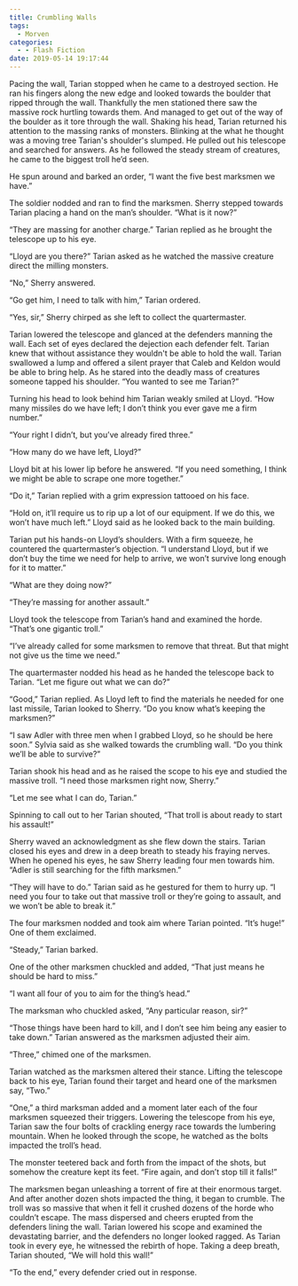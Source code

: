 ```yaml
---
title: Crumbling Walls
tags:
  - Morven
categories:
  - - Flash Fiction
date: 2019-05-14 19:17:44
---
```


Pacing the wall, Tarian stopped when he came to a destroyed section. He ran his fingers along the new edge and looked towards the boulder that ripped through the wall. Thankfully the men stationed there saw the massive rock hurtling towards them.  And managed to get out of the way of the boulder as it tore through the wall.  Shaking his head, Tarian returned his attention to the massing ranks of monsters.  Blinking at the what he thought was a moving tree Tarian's shoulder's slumped.  He pulled out his telescope and searched for answers. As he followed the steady stream of creatures, he came to the biggest troll he’d seen.

He spun around and barked an order, “I want the five best marksmen we have.”

The soldier nodded and ran to find the marksmen.<!-- more --> Sherry stepped towards Tarian placing a hand on the man’s shoulder. “What is it now?”

“They are massing for another charge.” Tarian replied as he brought the telescope up to his eye.

“Lloyd are you there?” Tarian asked as he watched the massive creature direct the milling monsters.

“No,” Sherry answered.

“Go get him, I need to talk with him,” Tarian ordered.

“Yes, sir,” Sherry chirped as she left to collect the quartermaster.

Tarian lowered the telescope and glanced at the defenders manning the wall.  Each set of eyes declared the dejection each defender felt.  Tarian knew that without assistance they wouldn't be able to hold the wall.  Tarian swallowed a lump and offered a silent prayer that Caleb and Keldon would be able to bring help. As he stared into the deadly mass of creatures someone tapped his shoulder. “You wanted to see me Tarian?”

Turning his head to look behind him Tarian weakly smiled at Lloyd. “How many missiles do we have left; I don’t think you ever gave me a firm number.”

“Your right I didn’t, but you’ve already fired three.”

“How many do we have left, Lloyd?”

Lloyd bit at his lower lip before he answered. “If you need something, I think we might be able to scrape one more together.”

“Do it,” Tarian replied with a grim expression tattooed on his face.

“Hold on, it’ll require us to rip up a lot of our equipment. If we do this, we won’t have much left.” Lloyd said as he looked back to the main building.

Tarian put his hands-on Lloyd’s shoulders.  With a firm squeeze, he countered the quartermaster’s objection. “I understand Lloyd, but if we don’t buy the time we need for help to arrive, we won’t survive long enough for it to matter.”

“What are they doing now?”

“They’re massing for another assault.”

Lloyd took the telescope from Tarian’s hand and examined the horde. “That’s one gigantic troll.”

“I’ve already called for some marksmen to remove that threat. But that might not give us the time we need.”

The quartermaster nodded his head as he handed the telescope back to Tarian. “Let me figure out what we can do?”

“Good,” Tarian replied. As Lloyd left to find the materials he needed for one last missile, Tarian looked to Sherry. “Do you know what’s keeping the marksmen?”

“I saw Adler with three men when I grabbed Lloyd, so he should be here soon.” Sylvia said as she walked towards the crumbling wall. “Do you think we’ll be able to survive?”

Tarian shook his head and as he raised the scope to his eye and studied the massive troll. “I need those marksmen right now, Sherry.”

“Let me see what I can do, Tarian.”

Spinning to call out to her Tarian shouted, “That troll is about ready to start his assault!”

Sherry waved an acknowledgment as she flew down the stairs. Tarian closed his eyes and drew in a deep breath to steady his fraying nerves. When he opened his eyes, he saw Sherry leading four men towards him. “Adler is still searching for the fifth marksmen.”

“They will have to do.” Tarian said as he gestured for them to hurry up. “I need you four to take out that massive troll or they’re going to assault, and we won’t be able to break it.”

The four marksmen nodded and took aim where Tarian pointed. “It’s huge!” One of them exclaimed.

“Steady,” Tarian barked.

One of the other marksmen chuckled and added, “That just means he should be hard to miss.”

“I want all four of you to aim for the thing’s head.”

The marksman who chuckled asked, “Any particular reason, sir?”

“Those things have been hard to kill, and I don’t see him being any easier to take down.” Tarian answered as the marksmen adjusted their aim.

“Three,” chimed one of the marksmen.

Tarian watched as the marksmen altered their stance. Lifting the telescope back to his eye, Tarian found their target and heard one of the marksmen say, “Two.”

“One,” a third marksman added and a moment later each of the four marksmen squeezed their triggers. Lowering the telescope from his eye, Tarian saw the four bolts of crackling energy race towards the lumbering mountain. When he looked through the scope, he watched as the bolts impacted the troll’s head.

The monster teetered back and forth from the impact of the shots, but somehow the creature kept its feet. “Fire again, and don’t stop till it falls!”

The marksmen began unleashing a torrent of fire at their enormous target. And after another dozen shots impacted the thing, it began to crumble. The troll was so massive that when it fell it crushed dozens of the horde who couldn’t escape. The mass dispersed and cheers erupted from the defenders lining the wall. Tarian lowered his scope and examined the devastating barrier, and the defenders no longer looked ragged. As Tarian took in every eye, he witnessed the rebirth of hope. Taking a deep breath, Tarian shouted, “We will hold this wall!”

“To the end,” every defender cried out in response.